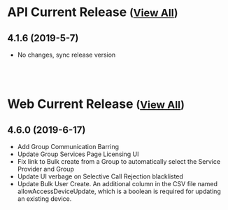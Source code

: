 
# API Current Release <small>([View All](/API.md))</small>
## 4.1.6 (2019-5-7)
- No changes, sync release version

<br><br>
# Web Current Release <small>([View All](/Web.md))</small>
## 4.6.0 (2019-6-17)
  - Add Group Communication Barring
  - Update Group Services Page Licensing UI
  - Fix link to Bulk create from a Group to automatically select the Service Provider and Group
  - Update UI verbage on Selective Call Rejection blacklisted
  - Update Bulk User Create.  An additional column in the CSV file named allowAccessDeviceUpdate, which is a boolean is required for updating an existing device.

  